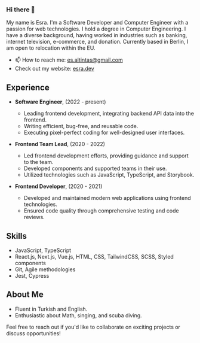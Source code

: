 ### Hi there 👋

My name is Esra. I'm a Software Developer and Computer Engineer with a passion for web technologies. I hold a degree in Computer Engineering. I have a diverse background, having worked in industries such as banking, internet television, e-commerce, and donation. Currently based in Berlin, I am open to relocation within the EU.

- 📫 How to reach me: es.altintas@gmail.com
- Check out my website: [esra.dev](http://esra.dev)

## Experience

- **Software Engineer**, (2022 - present)
  - Leading frontend development, integrating backend API data into the frontend.
  - Writing efficient, bug-free, and reusable code.
  - Executing pixel-perfect coding for well-designed user interfaces.

- **Frontend Team Lead**, (2020 - 2022)
  - Led frontend development efforts, providing guidance and support to the team.
  - Developed components and supported teams in their use.
  - Utilized technologies such as JavaScript, TypeScript, and Storybook.

- **Frontend Developer**, (2020 - 2021)
  - Developed and maintained modern web applications using frontend technologies.
  - Ensured code quality through comprehensive testing and code reviews.


## Skills

- JavaScript, TypeScript
- React.js, Next.js, Vue.js, HTML, CSS, TailwindCSS, SCSS, Styled components
- Git, Agile methodologies
- Jest, Cypress

## About Me

- Fluent in Turkish and English.
- Enthusiastic about Math, singing, and scuba diving.

Feel free to reach out if you'd like to collaborate on exciting projects or discuss opportunities!
